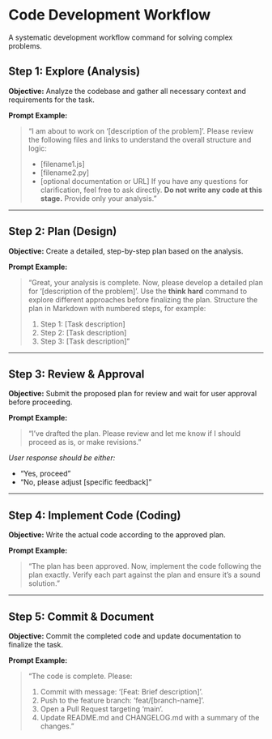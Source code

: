 # Code Development Workflow

A systematic development workflow command for solving complex problems.


## Step 1: Explore (Analysis)

**Objective:** Analyze the codebase and gather all necessary context and requirements for the task.

**Prompt Example:**

> “I am about to work on ‘\[description of the problem]’.
> Please review the following files and links to understand the overall structure and logic:
>
> * \[filename1.js]
> * \[filename2.py]
> * \[optional documentation or URL]
>   If you have any questions for clarification, feel free to ask directly.
>   **Do not write any code at this stage.** Provide only your analysis.”

---

## Step 2: Plan (Design)

**Objective:** Create a detailed, step-by-step plan based on the analysis.

**Prompt Example:**

> “Great, your analysis is complete. Now, please develop a detailed plan for ‘\[description of the problem]’.
> Use the **think hard** command to explore different approaches before finalizing the plan.
> Structure the plan in Markdown with numbered steps, for example:
>
> 1. Step 1: \[Task description]
> 2. Step 2: \[Task description]
> 3. Step 3: \[Task description]”

---

## Step 3: Review & Approval

**Objective:** Submit the proposed plan for review and wait for user approval before proceeding.

**Prompt Example:**

> “I’ve drafted the plan. Please review and let me know if I should proceed as is, or make revisions.”

*User response should be either:*

* “Yes, proceed”
* “No, please adjust \[specific feedback]”

---

## Step 4: Implement Code (Coding)

**Objective:** Write the actual code according to the approved plan.

**Prompt Example:**

> “The plan has been approved. Now, implement the code following the plan exactly. Verify each part against the plan and ensure it’s a sound solution.”

---

## Step 5: Commit & Document

**Objective:** Commit the completed code and update documentation to finalize the task.

**Prompt Example:**

> “The code is complete. Please:
>
> 1. Commit with message: ‘\[Feat: Brief description]’.
> 2. Push to the feature branch: ‘feat/\[branch-name]’.
> 3. Open a Pull Request targeting ‘main’.
> 4. Update README.md and CHANGELOG.md with a summary of the changes.”

